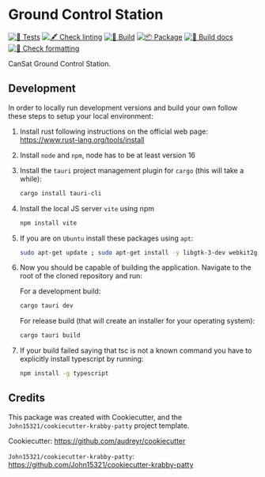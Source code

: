 # Ground Control Station

<!-- markdownlint-disable MD013 -->
<!-- ![Crates.io](https://img.shields.io/crates/l/ground-control-station) ![Crates.io](https://img.shields.io/crates/v/ground-control-station) ![docs.rs](https://img.shields.io/docsrs/ground-control-station) -->
[![🧪 Tests](https://github.com/PWr-Aerospace/ground-control-station/actions/workflows/tests.yml/badge.svg)](https://github.com/PWr-Aerospace/ground-control-station/actions/workflows/tests.yml) [![🖋 Check linting](https://github.com/PWr-Aerospace/ground-control-station/actions/workflows/lint.yml/badge.svg)](https://github.com/PWr-Aerospace/ground-control-station/actions/workflows/lint.yml) [![🔨 Build](https://github.com/PWr-Aerospace/ground-control-station/actions/workflows/build.yml/badge.svg)](https://github.com/PWr-Aerospace/ground-control-station/actions/workflows/build.yml) [![📦 Package](https://github.com/PWr-Aerospace/ground-control-station/actions/workflows/package.yml/badge.svg)](https://github.com/PWr-Aerospace/ground-control-station/actions/workflows/package.yml) [![📄 Build docs](https://github.com/PWr-Aerospace/ground-control-station/actions/workflows/docs.yml/badge.svg)](https://github.com/PWr-Aerospace/ground-control-station/actions/workflows/docs.yml) [![👔 Check formatting](https://github.com/PWr-Aerospace/ground-control-station/actions/workflows/format.yml/badge.svg)](https://github.com/PWr-Aerospace/ground-control-station/actions/workflows/format.yml)
<!-- markdownlint-enable MD013 -->

CanSat Ground Control Station.

## Development

In order to locally run development versions and build your own follow these steps to setup your local environment:

1. Install rust following instructions on the official web page: <https://www.rust-lang.org/tools/install>
2. Install `node` and `npm`, node has to be at least version 16
3. Install the `tauri` project management plugin for `cargo` (this will take a while):

    ```bash
    cargo install tauri-cli
    ```

4. Install the local JS server `vite` using npm

    ```bash
    npm install vite
    ```

5. If you are on `Ubuntu` install these packages using `apt`:

    ```bash
    sudo apt-get update ; sudo apt-get install -y libgtk-3-dev webkit2gtk-4.0 libappindicator3-dev librsvg2-dev patchelf libudev-dev
    ```

6. Now you should be capable of building the application. Navigate to the root
of the cloned repository and run:

    For a development build:

    ```bash
    cargo tauri dev
    ```

    For release build (that will create an installer for your operating system):

    ```bash
    cargo tauri build
    ```

7. If your build failed saying that tsc is not a known command you have to explicitly
    install typescript by running:

    ```bash
    npm install -g typescript
    ```

## Credits

This package was created with Cookiecutter, and the
`John15321/cookiecutter-krabby-patty` project template.

Cookiecutter: <https://github.com/audreyr/cookiecutter>

`John15321/cookiecutter-krabby-patty`: <https://github.com/John15321/cookiecutter-krabby-patty>
